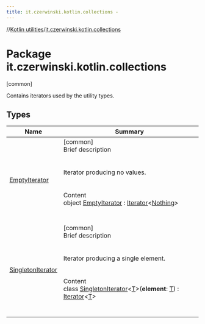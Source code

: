 ```yaml
---
title: it.czerwinski.kotlin.collections -
---
```

//[Kotlin utilities](../index.html)/[it.czerwinski.kotlin.collections](index.html)



# Package it.czerwinski.kotlin.collections  
 [common] 

Contains iterators used by the utility types.

   


## Types  
  
|  Name|  Summary| 
|---|---|
| [EmptyIterator](-empty-iterator/index.html)| [common]  <br>Brief description  <br><br><br>Iterator producing no values.<br><br>  <br>Content  <br>object [EmptyIterator](-empty-iterator/index.html) : [Iterator](https://kotlinlang.org/api/latest/jvm/stdlib/kotlin.collections/-iterator/index.html)<[Nothing](https://kotlinlang.org/api/latest/jvm/stdlib/kotlin/-nothing/index.html)>   <br><br><br>
| [SingletonIterator](-singleton-iterator/index.html)| [common]  <br>Brief description  <br><br><br>Iterator producing a single element.<br><br>  <br>Content  <br>class [SingletonIterator](-singleton-iterator/index.html)<[T](-singleton-iterator/index.html)>(**element**: [T](-singleton-iterator/index.html)) : [Iterator](https://kotlinlang.org/api/latest/jvm/stdlib/kotlin.collections/-iterator/index.html)<[T](-singleton-iterator/index.html)>   <br><br><br>

